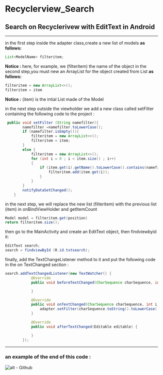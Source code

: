 # **Recyclerview_Search**
## Search on Recyclerivew with EditText in Android
---
in the first step inside the adapter class,create a new list of models **as follows:**
```java
List<ModelName> filteritem;
```
**Notice :** here, for example, we (filteritem) the name of the object 
in the second step,you must new an ArrayList for the object created from List **as follows:**
```java
filteritem = new ArrayList<>();
filteritem = item
```
**Notice :** (item) is the intial List made of the Model

in the next step outside the viewholder we add a new class called setFilter containing the following code to the project :
```java
 public void setFilter (String namefilter){
        namefilter =namefilter.toLowerCase();
        if (namefilter.isEmpty()){
            filteritem = new ArrayList<>();
            filteritem = item;
        }
        else {
            filteritem = new ArrayList<>();
            for (int i = 0 ; i < item.size() ; i++)
            {
                if (item.get(i).getName().toLowerCase().contains(namefilter)){
                    filteritem.add(item.get(i));
                }
            }
        }
        notifyDataSetChanged();
    }
```
in the next step, we will replace the new list (filteritem) with the previous list (item) in onBindViewHolder and getItemCount
```java
Model model = filteritem.get(position)
return filteritem.size();
```
then go to the MainActivity and create an EditText object, then findviewbyid it:
```java
EditText search;
search = findviewById (R.id.txtsearch);
```
finally, add the TextChangeListener method to it and put the following code in the on TextChanged section :
```java
search.addTextChangedListener(new TextWatcher() {
            @Override
            public void beforeTextChanged(CharSequence charSequence, int i, int i1, int i2) {

            }

            @Override
            public void onTextChanged(CharSequence charSequence, int i, int i1, int i2) {
                adapter.setFilter(charSequence.toString().toLowerCase());
            }

            @Override
            public void afterTextChanged(Editable editable) {

            }
        });
```
---
### an example of the end of this code :


![alt - Github](https://raw.githubusercontent.com/lucanicoletti/HiddenSearchWithRecyclerView/master/default_example.gif)
